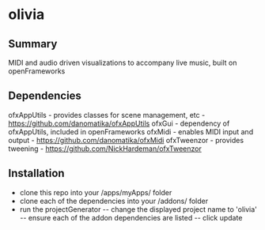 # olivia
## Summary
MIDI and audio driven visualizations to accompany live music, built on openFrameworks

## Dependencies
ofxAppUtils - provides classes for scene management, etc - https://github.com/danomatika/ofxAppUtils
ofxGui - dependency of ofxAppUtils, included in openFrameworks
ofxMidi - enables MIDI input and output - https://github.com/danomatika/ofxMidi
ofxTweenzor - provides tweening - https://github.com/NickHardeman/ofxTweenzor

## Installation
- clone this repo into your /apps/myApps/ folder
- clone each of the dependencies into your /addons/ folder
- run the projectGenerator
-- change the displayed project name to 'olivia'
-- ensure each of the addon dependencies are listed
-- click update
